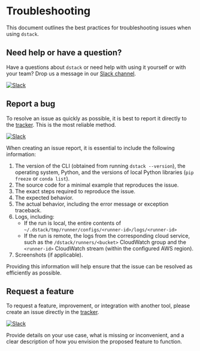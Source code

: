 # Troubleshooting

This document outlines the best practices for troubleshooting issues when using `dstack`.

## Need help or have a question?

Have a questions about `dstack` or need help with using it yourself or with your team? Drop us a message 
in our [Slack channel](https://join.slack.com/t/dstackai/shared_invite/zt-xdnsytie-D4qU9BvJP8vkbkHXdi6clQ).

[![Slack](https://img.shields.io/badge/slack-join%20community-blueviolet?logo=slack&style=for-the-badge)](https://join.slack.com/t/dstackai/shared_invite/zt-xdnsytie-D4qU9BvJP8vkbkHXdi6clQ)

## Report a bug

To resolve an issue as quickly as possible, it is best to report it directly to the [tracker](https://github.com/dstackai/dstack/issues). 
This is the most reliable method.

[![Slack](https://img.shields.io/badge/github-new%20issue-brightgreen?logo=github&style=for-the-badge)](https://github.com/dstackai/dstack/issues/new?assignees=&labels=bug&template=bug_report.yaml&title=%5BBug%5D%3A+)

When creating an issue report, it is essential to include the following information:

1. The version of the CLI (obtained from running `dstack --version`), the operating system, 
   Python, and the versions of local Python libraries (`pip freeze` or `conda list`).
2. The source code for a minimal example that reproduces the issue.
3. The exact steps required to reproduce the issue.
4. The expected behavior.
5. The actual behavior, including the error message or exception traceback.
6. Logs, including:
   - If the run is local, the entire contents of `~/.dstack/tmp/runner/configs/<runner-id>/logs/<runner-id>`
   - If the run is remote, the logs from the corresponding cloud service, such as the `/dstack/runners/<bucket>` 
     CloudWatch group and the `<runner-id>` CloudWatch stream (within the configured AWS region).
7. Screenshots (if applicable).

Providing this information will help ensure that the issue can be resolved as efficiently as possible.

## Request a feature

To request a feature, improvement, or integration with another tool, please create an issue directly in the
[tracker](https://github.com/dstackai/dstack/issues).

[![Slack](https://img.shields.io/badge/github-new%20issue-brightgreen?logo=github&style=for-the-badge)](https://github.com/dstackai/dstack/issues/new?assignees=&labels=feature&template=feature_request.yaml&title=%5BFeature%5D%3A+)

Provide details on your use case, what is missing or inconvenient, and a clear description of how you envision the proposed feature to function.